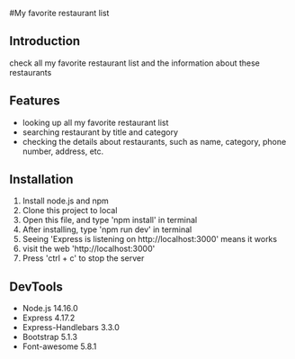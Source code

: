 #My favorite restaurant list


## Introduction
check all my favorite restaurant list and the information about these restaurants

## Features
- looking up all my favorite restaurant list
- searching restaurant by title and category
- checking the details about restaurants, such as name, category, phone number, address, etc.

## Installation
1. Install node.js and npm
2. Clone this project to local
3. Open this file, and type 'npm install' in terminal
4. After installing, type 'npm run dev' in terminal
5. Seeing 'Express is listening on http://localhost:3000' means it works
6. visit the web 'http://localhost:3000'
7. Press 'ctrl + c' to stop the server 

## DevTools
- Node.js 14.16.0
- Express 4.17.2
- Express-Handlebars 3.3.0
- Bootstrap 5.1.3
- Font-awesome 5.8.1
